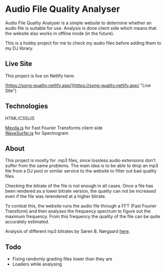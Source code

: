 # Audio File Quality Analyser

Audio File Quality Analyser is a simple website to determine whether an audio file is suitable for use. Analysis is done client side which means that the website also works in offline mode (in the future).

This is a hobby project for me to check my audio files before adding them to my DJ library.


## Live Site

This project is live on Netlify here:

[https://song-quality.netlify.app/](https://song-quality.netlify.app/ "Live Site")


## Technologies

HTML/CSS/JS

[Meyda.js](https://meyda.js.org/) for Fast Fourier Transforms client side  
[WaveSurfer.js](https://wavesurfer-js.org/) for Spectrogram

## About

This project is mostly for .mp3 files, since lossless audio extensions don't suffer from the same problems. The main idea is to be able to drop an mp3 file from a DJ pool or similar service to the website to filter out bad quality files.

Checking the bitrate of the file is not enough in all cases. Once a file has been rendered as a lower bitrate version, the quality can not be increased even if the file was rerendered at a higher bitrate.

To combat this, the website runs the audio file through a FFT (Fast Fourier Transform) and then analyses the frequency spectrum to figure out the maximum frequency. From this frequency the quality of the file can be quite accurately estimated.

Analysis of different mp3 bitrates by Søren B. Nørgaard [here](http://soerenbnoergaard.dk/project_mp3_comparison.html).

## Todo

- Fixing randomly grading files lower than they are
- Loaders while analysing

